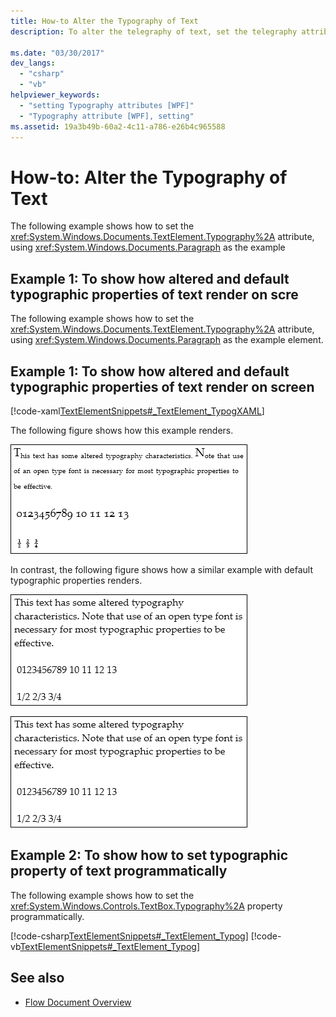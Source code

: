 ```yaml
---
title: How-to Alter the Typography of Text
description: To alter the telegraphy of text, set the telegraphy attribute. You can set the typographic property of text programmatically. 

ms.date: "03/30/2017"
dev_langs: 
  - "csharp"
  - "vb"
helpviewer_keywords: 
  - "setting Typography attributes [WPF]"
  - "Typography attribute [WPF], setting"
ms.assetid: 19a3b49b-60a2-4c11-a786-e26b4c965588
---
```

# How-to: Alter the Typography of Text

The following example shows how to set the <xref:System.Windows.Documents.TextElement.Typography%2A> attribute, using <xref:System.Windows.Documents.Paragraph> as the example
  
## Example 1: To show how altered and default typographic properties of text render on scre

The following example shows how to set the <xref:System.Windows.Documents.TextElement.Typography%2A> attribute, using <xref:System.Windows.Documents.Paragraph> as the example element.  

## Example 1: To show how altered and default typographic properties of text render on screen

  [!code-xaml[TextElementSnippets#_TextElement_TypogXAML](~/samples/snippets/csharp/VS_Snippets_Wpf/TextElementSnippets/CSharp/Window1.xaml#_textelement_typogxaml)]
  
The following figure shows how this example renders.
  
  ![Screenshot: Text element with altered typography](./media/textelement-typog.png "TextElement_Typog")
  
In contrast, the following figure shows how a similar example with default typographic properties renders.
  
  ![Screenshot: Text element with default typography](./media/textelement-typog-default.png "TextElement_Typog_Default")
  
  ![Screenshot: Text element with default typography](./media/textelement-typog-default.png "TextElement_Typog_Default")

## Example 2: To show how to set typographic property of text programmatically

 The following example shows how to set the <xref:System.Windows.Controls.TextBox.Typography%2A> property programmatically.
  
 [!code-csharp[TextElementSnippets#_TextElement_Typog](~/samples/snippets/csharp/VS_Snippets_Wpf/TextElementSnippets/CSharp/Window1.xaml.cs#_textelement_typog)]
 [!code-vb[TextElementSnippets#_TextElement_Typog](~/samples/snippets/visualbasic/VS_Snippets_Wpf/TextElementSnippets/visualbasic/window1.xaml.vb#_textelement_typog)]
  
## See also

- [Flow Document Overview](flow-document-overview.md)
